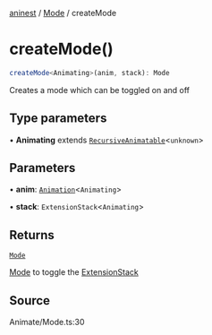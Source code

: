 [aninest](../../index.md) / [Mode](../index.md) / createMode

# createMode()

```ts
createMode<Animating>(anim, stack): Mode
```

Creates a mode which can be toggled on and off

## Type parameters

• **Animating** extends [`RecursiveAnimatable`](../../AnimatableTypes/type-aliases/RecursiveAnimatable.md)\<`unknown`\>

## Parameters

• **anim**: [`Animation`](../../AnimatableTypes/type-aliases/Animation.md)\<`Animating`\>

• **stack**: `ExtensionStack`\<`Animating`\>

## Returns

[`Mode`](../type-aliases/Mode.md)

[Mode](../type-aliases/Mode.md) to toggle the [ExtensionStack](../../ExtensionStack/index.md)

## Source

Animate/Mode.ts:30
